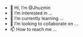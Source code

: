 - 👋 Hi, I’m @Jhuzmin
- 👀 I’m interested in ...
- 🌱 I’m currently learning ...
- 💞️ I’m looking to collaborate on ...
- 📫 How to reach me ...

<!---
Jhuzmin/Jhuzmin is a ✨ special ✨ repository because its `README.md` (this file) appears on your GitHub profile.
You can click the Preview link to take a look at your changes.
--->
